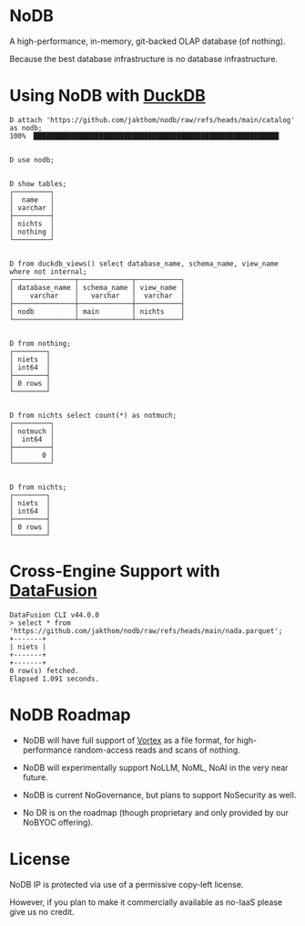 # NoDB
A high-performance, in-memory, git-backed OLAP database (of nothing).

Because the best database infrastructure is no database infrastructure.


# Using NoDB with [DuckDB](https://duckdb.org/)

```
D attach 'https://github.com/jakthom/nodb/raw/refs/heads/main/catalog' as nodb;
100% ▕████████████████████████████████████████████████████████████▏


D use nodb;


D show tables;
┌─────────┐
│  name   │
│ varchar │
├─────────┤
│ nichts  │
│ nothing │
└─────────┘


D from duckdb_views() select database_name, schema_name, view_name where not internal;
┌───────────────┬─────────────┬───────────┐
│ database_name │ schema_name │ view_name │
│    varchar    │   varchar   │  varchar  │
├───────────────┼─────────────┼───────────┤
│ nodb          │ main        │ nichts    │
└───────────────┴─────────────┴───────────┘


D from nothing;
┌────────┐
│ niets  │
│ int64  │
├────────┤
│ 0 rows │
└────────┘


D from nichts select count(*) as notmuch;
┌─────────┐
│ notmuch │
│  int64  │
├─────────┤
│       0 │
└─────────┘


D from nichts;
┌────────┐
│ niets  │
│ int64  │
├────────┤
│ 0 rows │
└────────┘
```


# Cross-Engine Support with [DataFusion](https://datafusion.apache.org/)


```
DataFusion CLI v44.0.0
> select * from 'https://github.com/jakthom/nodb/raw/refs/heads/main/nada.parquet';
+-------+
| niets |
+-------+
+-------+
0 row(s) fetched.
Elapsed 1.091 seconds.
```


# NoDB Roadmap

* NoDB will have full support of [Vortex](https://github.com/spiraldb/vortex) as a file format, for high-performance random-access reads and scans of nothing.

* NoDB will experimentally support NoLLM, NoML, NoAI in the very near future.

* NoDB is current NoGovernance, but plans to support NoSecurity as well.

* No DR is on the roadmap (though proprietary and only provided by our NoBYOC offering).


# License

NoDB IP is protected via use of a permissive copy-left license.

However, if you plan to make it commercially available as no-IaaS please give us no credit.
